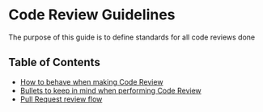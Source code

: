 # Code Review Guidelines
The purpose of this guide is to define standards for all code reviews done

## Table of Contents
- [How to behave when making Code Review](behavioural_practices.md)
- [Bullets to keep in mind when performing Code Review](code_review_bullets.md)
- [Pull Request review flow](pull_request_review_steps.md)